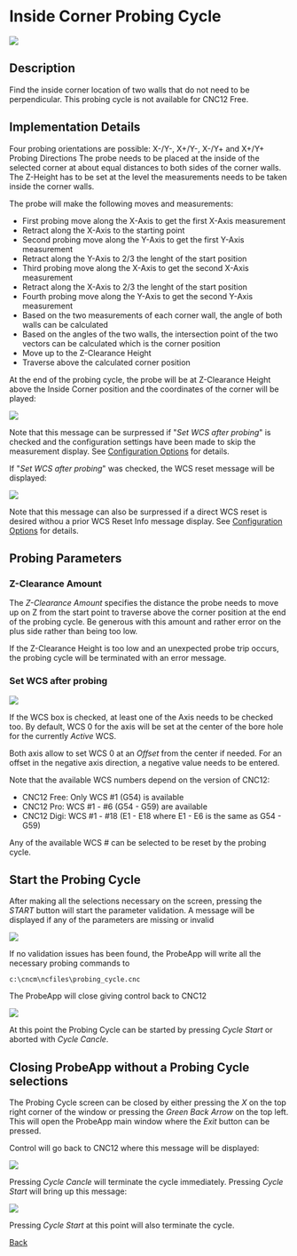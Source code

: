 # Inside Corner Probing Cycle

![](/images/pa009.PNG)

## Description
Find the inside corner location of two walls that do not need to be perpendicular.
This probing cycle is not available for CNC12 Free.

## Implementation Details
Four probing orientations are possible: X-/Y-, X+/Y-, X-/Y+ and X+/Y+ Probing Directions
The probe needs to be placed at the inside of the selected corner at about equal distances to both sides of the corner walls.
The Z-Height has to be set at the level the measurements needs to be taken inside the corner walls.

The probe will make the following moves and measurements:

* First probing move along the X-Axis to get the first X-Axis measurement
* Retract along the X-Axis to the starting point
* Second probing move along the Y-Axis to get the first Y-Axis measurement
* Retract along the Y-Axis to 2/3 the lenght of the start position
* Third probing move along the X-Axis to get the second X-Axis measurement
* Retract along the X-Axis to 2/3 the lenght of the start position
* Fourth probing move along the Y-Axis to get the second Y-Axis measurement
* Based on the two measurements of each corner wall, the angle of both walls can be calculated
* Based on the angles of the two walls, the intersection point of the two vectors can be calculated which is the corner position
* Move up to the Z-Clearance Height
* Traverse above the calculated corner position

At the end of the probing cycle, the probe will be at Z-Clearance Height above the Inside Corner position and the coordinates of the corner will be played:

![](/images/pa030.PNG)

Note that this message can be surpressed if "*Set WCS after probing*" is checked and the configuration settings have been made to skip the measurement display.
See [Configuration Options](configuration.md) for details.

If "*Set WCS after probing*" was checked, the WCS reset message will be displayed:

![](/images/pa021.PNG)

Note that this message can also be surpressed if a direct WCS reset is desired withou a prior WCS Reset Info message display.
See [Configuration Options](configuration.md) for details.

## Probing Parameters
### Z-Clearance Amount
The *Z-Clearance Amount* specifies the distance the probe needs to move up on Z from the start point to traverse above the corner position at the end of the probing cycle. 
Be generous with this amount and rather error on the plus side rather than being too low. 

If the Z-Clearance Height is too low and an unexpected probe trip occurs, the probing cycle will be terminated with an error message.

### Set WCS after probing

![](/images/pa022.PNG)

If the WCS box is checked, at least one of the Axis needs to be checked too. 
By default, WCS 0 for the axis will be set at the center of the bore hole for the currently *Active* WCS.

Both axis allow to set WCS 0 at an *Offset* from the center if needed. For an offset in the negative axis direction, a negative value needs to be entered.

Note that the available WCS numbers depend on the version of CNC12:

* CNC12 Free: Only WCS #1 (G54) is available
* CNC12 Pro: WCS #1 - #6 (G54 - G59) are available
* CNC12 Digi: WCS #1 - #18 (E1 - E18 where E1 - E6 is the same as G54 - G59)

Any of the available WCS # can be selected to be reset by the probing cycle.

## Start the Probing Cycle
After making all the selections necessary on the screen, pressing the *START* button will start the parameter validation.
A message will be displayed if any of the parameters are missing or invalid

![](/images/pa023.PNG)

If no validation issues has been found, the ProbeApp will write all the necessary probing commands to
```
c:\cncm\ncfiles\probing_cycle.cnc
```
The ProbeApp will close giving control back to CNC12

![](/images/pa024.PNG)

At this point the Probing Cycle can be started by pressing *Cycle Start* or aborted with *Cycle Cancle*.

## Closing ProbeApp without a Probing Cycle selections
The Probing Cycle screen can be closed by either pressing the *X* on the top right corner of the window or pressing the *Green Back Arrow* on the top left.
This will open the ProbeApp main window where the *Exit* button can be pressed.

Control will go back to CNC12 where this message will be displayed:

![](/images/pa024.PNG)

Pressing *Cycle Cancle* will terminate the cycle immediately. Pressing *Cycle Start* will bring up this message:

![](/images/pa025.PNG)

Pressing *Cycle Start* at this point will also terminate the cycle.



[Back](index.md)

